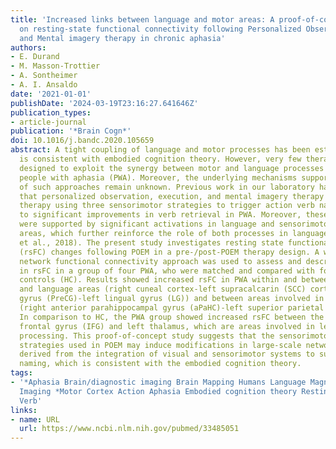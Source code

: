 ```yaml
---
title: 'Increased links between language and motor areas: A proof-of-concept study
  on resting-state functional connectivity following Personalized Observation, Execution
  and Mental imagery therapy in chronic aphasia'
authors:
- E. Durand
- M. Masson-Trottier
- A. Sontheimer
- A. I. Ansaldo
date: '2021-01-01'
publishDate: '2024-03-19T23:16:27.641646Z'
publication_types:
- article-journal
publication: '*Brain Cogn*'
doi: 10.1016/j.bandc.2020.105659
abstract: A tight coupling of language and motor processes has been established, which
  is consistent with embodied cognition theory. However, very few therapies have been
  designed to exploit the synergy between motor and language processes to help rehabilitate
  people with aphasia (PWA). Moreover, the underlying mechanisms supporting the efficacy
  of such approaches remain unknown. Previous work in our laboratory has demonstrated
  that personalized observation, execution, and mental imagery therapy (POEM)-a new
  therapy using three sensorimotor strategies to trigger action verb naming-leads
  to significant improvements in verb retrieval in PWA. Moreover, these improvements
  were supported by significant activations in language and sensorimotor processing
  areas, which further reinforce the role of both processes in language recovery (Durand
  et al., 2018). The present study investigates resting state functional connectivity
  (rsFC) changes following POEM in a pre-/post-POEM therapy design. A whole brain
  network functional connectivity approach was used to assess and describe changes
  in rsFC in a group of four PWA, who were matched and compared with four healthy
  controls (HC). Results showed increased rsFC in PWA within and between visuo-motor
  and language areas (right cuneal cortex-left supracalcarin (SCC) cortex/right precentral
  gyrus (PreCG)-left lingual gyrus (LG)) and between areas involved in action processing
  (right anterior parahippocampal gyrus (aPaHC)-left superior parietal lobule (SPL).
  In comparison to HC, the PWA group showed increased rsFC between the right inferior
  frontal gyrus (IFG) and left thalamus, which are areas involved in lexico-semantic
  processing. This proof-of-concept study suggests that the sensorimotor and language
  strategies used in POEM may induce modifications in large-scale networks, probably
  derived from the integration of visual and sensorimotor systems to sustain action
  naming, which is consistent with the embodied cognition theory.
tags:
- '*Aphasia Brain/diagnostic imaging Brain Mapping Humans Language Magnetic Resonance
  Imaging *Motor Cortex Action Aphasia Embodied cognition theory Resting-state fMRI
  Verb'
links:
- name: URL
  url: https://www.ncbi.nlm.nih.gov/pubmed/33485051
---
```

